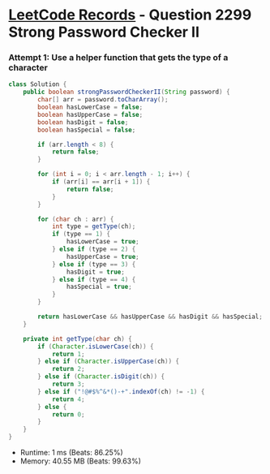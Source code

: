 # [LeetCode Records](../../README.md) - Question 2299 Strong Password Checker II

### Attempt 1: Use a helper function that gets the type of a character
```java
class Solution {
    public boolean strongPasswordCheckerII(String password) {
        char[] arr = password.toCharArray();
        boolean hasLowerCase = false;
        boolean hasUpperCase = false;
        boolean hasDigit = false;
        boolean hasSpecial = false;

        if (arr.length < 8) {
            return false;
        }

        for (int i = 0; i < arr.length - 1; i++) {
            if (arr[i] == arr[i + 1]) {
                return false;
            }
        }

        for (char ch : arr) {
            int type = getType(ch);
            if (type == 1) {
                hasLowerCase = true;
            } else if (type == 2) {
                hasUpperCase = true;
            } else if (type == 3) {
                hasDigit = true;
            } else if (type == 4) {
                hasSpecial = true;
            }
        }

        return hasLowerCase && hasUpperCase && hasDigit && hasSpecial;
    }

    private int getType(char ch) {
        if (Character.isLowerCase(ch)) {
            return 1;
        } else if (Character.isUpperCase(ch)) {
            return 2;
        } else if (Character.isDigit(ch)) {
            return 3;
        } else if ("!@#$%^&*()-+".indexOf(ch) != -1) {
            return 4;
        } else {
            return 0;
        }
    }
}
```
- Runtime: 1 ms (Beats: 86.25%)
- Memory: 40.55 MB (Beats: 99.63%)

<br>
